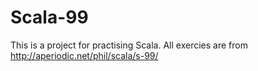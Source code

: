 # Scala-99

This is a project for practising Scala. All exercies are from http://aperiodic.net/phil/scala/s-99/
